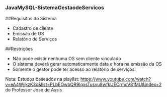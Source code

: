 ### JavaMySQL-SistemaGestaodeServicos
 

##Requisitos do Sistema
- Cadastro de cliente
- Emissão de OS
- Relatório de Serviços

##Restrições

- Não pode existir nenhuma OS sem cliente vinculado
- O sistema deverá gerar automaticamente data e hora na emissão da OS
- Somente o gestor pode ter acesso ao relatório de serviços.



Nota: Estudos baseados na playlist: https://www.youtube.com/watch?v=eA4WjjkzK3c&list=PLbEOwbQR9lqxsTusvu8wfkUECrmcV81MU&index=2 do Professor José de Assis


